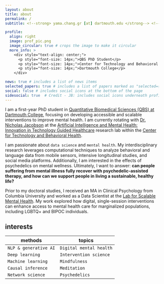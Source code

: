 ```yaml
---
layout: about
title: about
permalink: /
subtitle: <!--strong> yama.chang.gr [at] dartmouth.edu </strong--> <!--a href='#'>Affiliations</a--> 

profile:
  align: right
  image: prof_pic.png
  image_circular: true # crops the image to make it circular
  more_info: >
    <div style="text-align: center;"> 
      <p style="font-size: 14px;">QBS PhD Student</p>
      <p style="font-size: 14px;">Center for Technology and Behavioral Health</p>
      <p style="font-size: 14px;">Dartmouth College</p>
    </div>

news: true # includes a list of news items
selected_papers: true # includes a list of papers marked as "selected={true}"
social: false # includes social icons at the bottom of the page
sidesocial: true  # Credit - JB: includes social icons underneath profile picture
---
```


I am a first-year PhD student in [Quantitative Biomedical Sciences (QBS) at Dartmouth College](https://geiselmed.dartmouth.edu/qbs/), focusing on developing accessible and scalable interventions to improve mental health. I am currently rotating with [Dr. Nicholas Jacobson](https://www.nicholasjacobson.com/) at the [Artificial Intelligence and Mental Health: Innovation in Technology Guided Healthcare](https://geiselmed.dartmouth.edu/jacobsonlab/) research lab within the [Center for Technology and Behavioral Health](https://www.c4tbh.org/).

I am passionate about `data science` and `mental health`. My interdisciplinary research leverages computational techniques to analyze behavioral and language data from mobile sensors, intensive longitudinal studies, and social media platforms. Additionally, I am interested in the effects of psychedelics on mental wellness. Ultimately, I want to answer: **can people suffering from mental illness fully recover with psychedelic-assisted therapy, and how can we support people in living a sustainable, healthy life?**

Prior to my doctoral studies, I received an MA in Clinical Psychology from Columbia University and worked as a Data Scientist at the [Lab for Scalable Mental Health](https://www.schleiderlab.org/). My work explored how digital, single-session interventions can enhance access to mental health care for marginalized populations, including LGBTQ+ and BIPOC individuals. 

## interests

| **methods**                              | **topics**                        |
|------------------------------------------|-----------------------------------------|
| `NLP & generative AI` | `Digital mental health`                             |
| `Deep learning`       | `Intervention science`                      |
| `Machine learning`                         | `Mindfulness`                |
| `Causal inference`                         | `Meditation`                            |
| `Network science`                         | `Psychedelics`                            |

<br/>